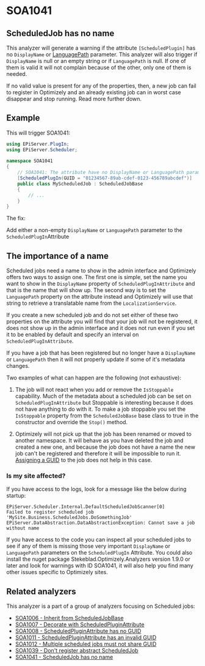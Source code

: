 # SOA1041

## ScheduledJob has no name

This analyzer will generate a warning if the attribute
`[ScheduledPlugin]` has no `DisplayName` or
[LanguagePath](https://world.optimizely.com/csclasslibraries/cms/EPiServer.PlugIn.PlugInAttribute?version=12#EPiServer_PlugIn_PlugInAttribute_LanguagePath)
parameter. This analyzer will also trigger if `DisplayName` is null
or an empty string or if `LanguagePath` is null. If one of them
is valid it will not complain because of the other, only one of them is needed.

If no valid value is present for any of the properties, then, a new job
can fail to register in Optimizely and an already existing job can in worst
case disappear and stop running. Read more further down.

## Example

This will trigger SOA1041:
```C#
using EPiServer.PlugIn;
using EPiServer.Scheduler;
				
namespace SOA1041
{
	// SOA1041: The attribute have no DisplayName or LanguagePath parameter
	[ScheduledPlugIn(GUID = "01234567-89ab-cdef-0123-456789abcdef")]
	public class MyScheduledJob : ScheduledJobBase
	{
		// ...
	}
}
```

The fix:

Add either a non-empty `DisplayName` or `LanguagePath` parameter to the `ScheduledPlugIn`Attribute

## The importance of a name

Scheduled jobs need a name to show in the admin interface and Optimizely offers
two ways to assign one. The first one is simple, set the name you want to show
in the `DisplayName` property of `ScheduledPlugInAttribute` and that is the
name that will show up. The second way is to set the `LanguagePath`
property on the attribute instead and Optimizely will use that string to
retrieve a translatable name from the `LocalizationService`.

If you create a new scheduled job and do not set either of these two properties
on the attribute you will find that your job will not be registered, it does
not show up in the admin interface and it does not run even if you set it to be
enabled by default and specify an interval on `ScheduledPlugInAttribute`.

If you have a job that has been registered but no longer have a `DisplayName` or
`LanguagePath` then it will not properly update if some of it's metadata changes.

Two examples of what can happen are the following (not exhaustive):

1. The job will not react when you add or remove the
`IsStoppable` capability. Much of the metadata about a scheduled job can
be set on `ScheduledPlugInAttribute` but Stoppable is interesting because it
does not have anything to do with it. To make a job stoppable you set the
`IsStoppable` property from the `ScheduledJobBase` base class to true in the
constructor and override the `Stop()` method.

1. Optimizely will not pick up that the job has been renamed or moved
to another namespace. It will behave as you have deleted the job and created
a new one, and because the job does not have a name the new job can't be
registered and therefore it will be impossible to run it.
[Assigning a GUID](https://github.com/Stekeblad/stekeblad.optimizely.analyzers/blob/master/doc/Analyzers/SOA1008.md)
to the job does not help in this case.

### Is my site affected?

If you have access to the logs, look for a message like the below during startup:

```
EPiServer.Scheduler.Internal.DefaultScheduledJobScanner[0]
Failed to register scheduled job 'MySite.Business.ScheduledJobs.DoSomethingJob'
EPiServer.DataAbstraction.DataAbstractionException: Cannot save a job without name
```

If you have access to the code you can inspect all your scheduled jobs to see
if any of them is missing those very important `DisplayName` or `LanguagePath`
parameters on the `ScheduledPlugIn` Attribute.
You could also install the nuget package Stekeblad.Optimizely.Analyzers version 1.9.0 or later
and look for warnings with ID SOA1041, it will also help you find many other
issues specific to Optimizely sites.

## Related analyzers

This analyzer is a part of a group of analyzers focusing
on Scheduled jobs:

- [SOA1006 - Inherit from ScheduledJobBase](https://github.com/Stekeblad/stekeblad.optimizely.analyzers/blob/master/doc/Analyzers/SOA1006.md)
- [SOA1007 - Decorate with ScheduledPluginAttribute](https://github.com/Stekeblad/stekeblad.optimizely.analyzers/blob/master/doc/Analyzers/SOA1007.md)
- [SOA1008 - ScheduledPluginAttribute has no GUID](https://github.com/Stekeblad/stekeblad.optimizely.analyzers/blob/master/doc/Analyzers/SOA1008.md)
- [SOA1011 - ScheduledPluginAttribute has an invalid GUID](https://github.com/Stekeblad/stekeblad.optimizely.analyzers/blob/master/doc/Analyzers/SOA1011.md)
- [SOA1012 - Multiple scheduled jobs must not share GUID](https://github.com/Stekeblad/stekeblad.optimizely.analyzers/blob/master/doc/Analyzers/SOA1012.md)
- [SOA1039 - Don't register abstract ScheduledJob](https://github.com/Stekeblad/stekeblad.optimizely.analyzers/blob/master/doc/Analyzers/SOA1039.md)
- [SOA1041 - ScheduledJob has no name](https://github.com/Stekeblad/stekeblad.optimizely.analyzers/blob/master/doc/Analyzers/SOA1041.md)